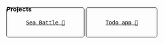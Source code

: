 ### Projects
[<kbd style="padding: 30px 50px; border: 1px solid black; border-radius: 5px; background-color: #;">Sea Battle 🚢</kbd>](https://github.com/mzdevI/stepit-projects/tree/c%2B%2B/sea-battle)
[<kbd style="padding: 30px 50px; border: 1px solid black; border-radius: 5px; background-color: #;">Todo app 📝</kbd>](https://github.com/mzdevI/stepit-projects/tree/c%2B%2B/todo-app)

